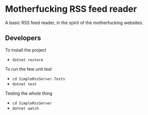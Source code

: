 # Motherfucking RSS feed reader

A basic RSS feed reader, in the spirit of the motherfucking websites.

## Developers

To install the project
- `dotnet restore`

To run the few unit test
- `cd SimpleRssServer.Tests`
- `dotnet test`

Testing the whole thing
- `cd SimpleRssServer`
- `dotnet watch`
